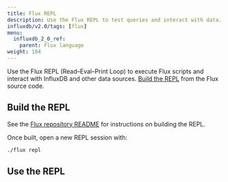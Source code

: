 ```yaml
---
title: Flux REPL
description: Use the Flux REPL to test queries and interact with data.
influxdb/v2.0/tags: [flux]
menu:
  influxdb_2_0_ref:
    parent: Flux language
weight: 104
---
```


Use the Flux REPL (Read–Eval–Print Loop) to execute Flux scripts and interact with InfluxDB and other data sources.
[Build the REPL](#build-the-repl) from the Flux source code.

## Build the REPL

See the [Flux repository README](https://github.com/influxdata/flux#requirements) for instructions on building the REPL.

Once built, open a new REPL session with:

```sh
./flux repl
```

## Use the REPL
